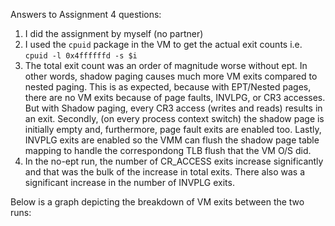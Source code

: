 Answers to Assignment 4 questions:

1. I did the assignment by myself (no partner)
2. I used the `cpuid` package in the VM to get the actual exit counts i.e. `cpuid -l 0x4ffffffd -s $i`
3. The total exit count was an order of magnitude worse without ept. In other words, shadow paging causes much more VM exits compared to nested paging. This is as expected, because with EPT/Nested pages, there are no VM exits because of page faults, INVLPG, or CR3 accesses. But with Shadow paging, every CR3 access (writes and reads) results in an exit. Secondly, (on every process context switch) the shadow page is initially empty and, furthermore, page fault exits are enabled too. Lastly, INVPLG exits are enabled so the VMM can flush the shadow page table mapping to handle the correspondong TLB flush that the VM O/S did.
4. In the no-ept run, the number of CR_ACCESS exits increase significantly and that was the bulk of the increase in total exits. There also was a significant increase in the number of INVPLG exits.

Below is a graph depicting the breakdown of VM exits between the two runs:
